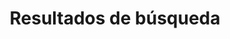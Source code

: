 ---
title: "Resultados de búsqueda"
description: "consulta los resultados de tu búsqueda"
layout: "search"
draft: false
---